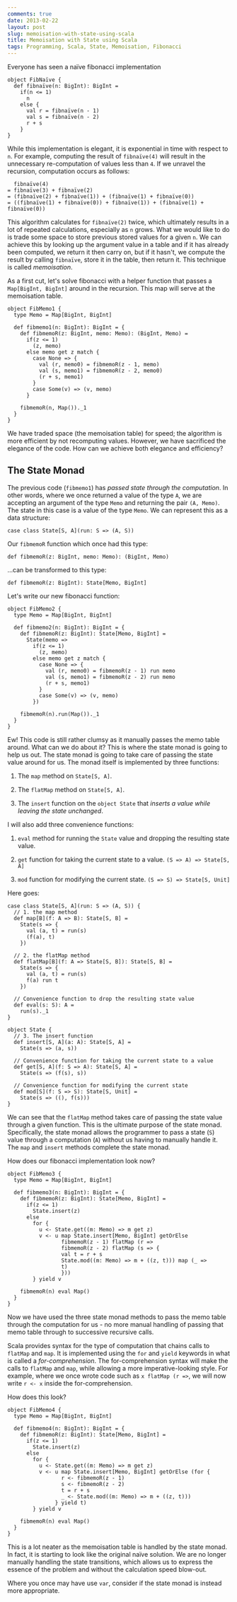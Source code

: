 ```yaml
---
comments: true
date: 2013-02-22
layout: post
slug: memoisation-with-state-using-scala
title: Memoisation with State using Scala
tags: Programming, Scala, State, Memoisation, Fibonacci
---
```


Everyone has seen a naïve fibonacci implementation

~~~{.Scala}
object FibNaïve {
  def fibnaïve(n: BigInt): BigInt =
    if(n <= 1)
      n
    else {
      val r = fibnaïve(n - 1)
      val s = fibnaïve(n - 2)
      r + s
    }
}
~~~

While this implementation is elegant, it is exponential in time with respect to `n`. For example, computing the result of `fibnaïve(4)` will result in the unnecessary re-computation of values less than `4`. If we unravel the recursion, computation occurs as follows:

~~~
  fibnaïve(4)
= fibnaïve(3) + fibnaïve(2)
= (fibnaïve(2) + fibnaïve(1)) + (fibnaïve(1) + fibnaïve(0))
= ((fibnaïve(1) + fibnaïve(0)) + fibnaïve(1)) + (fibnaïve(1) + fibnaïve(0))
~~~

This algorithm calculates for `fibnaïve(2)` twice, which ultimately results in a lot of repeated calculations, especially as `n` grows. What we would like to do is trade some space to store previous stored values for a given `n`. We can achieve this by looking up the argument value in a table and if it has already been computed, we return it then carry on, but if it hasn't, we compute the result by calling `fibnaïve`, store it in the table, then return it. This technique is called *memoisation*.

As a first cut, let's solve fibonacci with a helper function that passes a `Map[BigInt, BigInt]` around in the recursion. This map will serve at the memoisation table.

~~~{.Scala}
object FibMemo1 {
  type Memo = Map[BigInt, BigInt]

  def fibmemo1(n: BigInt): BigInt = {
    def fibmemoR(z: BigInt, memo: Memo): (BigInt, Memo) =
      if(z <= 1)
        (z, memo)
      else memo get z match {
        case None => {
          val (r, memo0) = fibmemoR(z - 1, memo)
          val (s, memo1) = fibmemoR(z - 2, memo0)
          (r + s, memo1)
        }
        case Some(v) => (v, memo)
      }

    fibmemoR(n, Map())._1
  }
}
~~~

We have traded space (the memoisation table) for speed; the algorithm is more efficient by not recomputing values. However, we have sacrificed the elegance of the code. How can we achieve both elegance and efficiency?

## The State Monad

The previous code (`fibmemo1`) has *passed state through the computation*. In other words, where we once returned a value of the type `A`, we are accepting an argument of the type `Memo` and returning the pair `(A, Memo)`. The state in this case is a value of the type `Memo`. We can represent this as a data structure:

~~~{.Scala}
case class State[S, A](run: S => (A, S))
~~~

Our `fibmemoR` function which once had this type:

~~~{.Scala}
def fibmemoR(z: BigInt, memo: Memo): (BigInt, Memo)
~~~

…can be transformed to this type:

~~~{.Scala}
def fibmemoR(z: BigInt): State[Memo, BigInt]
~~~

Let's write our new fibonacci function:

~~~{.Scala}
object FibMemo2 {
  type Memo = Map[BigInt, BigInt]

  def fibmemo2(n: BigInt): BigInt = {
    def fibmemoR(z: BigInt): State[Memo, BigInt] =
      State(memo =>
        if(z <= 1)
          (z, memo)
        else memo get z match {
          case None => {
            val (r, memo0) = fibmemoR(z - 1) run memo
            val (s, memo1) = fibmemoR(z - 2) run memo
            (r + s, memo1)
          }
          case Some(v) => (v, memo)
        })

    fibmemoR(n).run(Map())._1
  }
}
~~~

Ew! This code is still rather clumsy as it manually passes the memo table around. What can we do about it? This is where the state monad is going to help us out. The state monad is going to take care of passing the state value around for us. The monad itself is implemented by three functions:

1. The `map` method on `State[S, A]`.

2. The `flatMap` method on `State[S, A]`.

3. The `insert` function on the `object State` that *inserts a value while leaving the state unchanged*.

I will also add three convenience functions:

1. `eval` method for running the `State` value and dropping the resulting state value.

2. `get` function for taking the current state to a value. `(S => A) => State[S, A]`

3. `mod` function for modifying the current state. `(S => S) => State[S, Unit]`

Here goes:

~~~{.Scala}
case class State[S, A](run: S => (A, S)) {
  // 1. the map method
  def map[B](f: A => B): State[S, B] =
    State(s => {
      val (a, t) = run(s)
      (f(a), t)
    })

  // 2. the flatMap method
  def flatMap[B](f: A => State[S, B]): State[S, B] =
    State(s => {
      val (a, t) = run(s)
      f(a) run t
    })

  // Convenience function to drop the resulting state value
  def eval(s: S): A =
    run(s)._1
}

object State {
  // 3. The insert function
  def insert[S, A](a: A): State[S, A] =
    State(s => (a, s))

  // Convenience function for taking the current state to a value
  def get[S, A](f: S => A): State[S, A] =
    State(s => (f(s), s))

  // Convenience function for modifying the current state
  def mod[S](f: S => S): State[S, Unit] =
    State(s => ((), f(s)))
}
~~~

We can see that the `flatMap` method takes care of passing the state value through a given function. This is the ultimate purpose of the state monad. Specifically, the state monad allows the programmer to pass a state (`S`) value through a computation (`A`) without us having to manually handle it. The `map` and `insert` methods complete the state monad.

How does our fibonacci implementation look now?

~~~{.Scala}
object FibMemo3 {
  type Memo = Map[BigInt, BigInt]

  def fibmemo3(n: BigInt): BigInt = {
    def fibmemoR(z: BigInt): State[Memo, BigInt] =
      if(z <= 1)
        State.insert(z)
      else
        for {
          u <- State.get((m: Memo) => m get z)
          v <- u map State.insert[Memo, BigInt] getOrElse
                 fibmemoR(z - 1) flatMap (r =>
                 fibmemoR(z - 2) flatMap (s => {
                 val t = r + s
                 State.mod((m: Memo) => m + ((z, t))) map (_ =>
                 t)
                 }))
        } yield v

    fibmemoR(n) eval Map()
  }
}
~~~

Now we have used the three state monad methods to pass the memo table through the computation for us - no more manual handling of passing that memo table through to successive recursive calls.

Scala provides syntax for the type of computation that chains calls to `flatMap` and `map`. It is implemented using the `for` and `yield` keywords in what is called a *for-comprehension*. The for-comprehension syntax will make the calls to `flatMap` and `map`, while allowing a more imperative-looking style. For example, where we once wrote code such as `x flatMap (r =>`, we will now write `r <- x` inside the for-comprehension.

How does this look?

~~~{.Scala}
object FibMemo4 {
  type Memo = Map[BigInt, BigInt]

  def fibmemo4(n: BigInt): BigInt = {
    def fibmemoR(z: BigInt): State[Memo, BigInt] =
      if(z <= 1)
        State.insert(z)
      else
        for {
          u <- State.get((m: Memo) => m get z)
          v <- u map State.insert[Memo, BigInt] getOrElse (for {
                 r <- fibmemoR(z - 1)
                 s <- fibmemoR(z - 2)
                 t = r + s
                 _ <- State.mod((m: Memo) => m + ((z, t)))
               } yield t)
        } yield v

    fibmemoR(n) eval Map()
  }
}
~~~

This is a lot neater as the memoisation table is handled by the state monad. In fact, it is starting to look like the original naïve solution. We are no longer manually handling the state transitions, which allows us to express the essence of the problem and without the calculation speed blow-out.

Where you once may have use `var`, consider if the state monad is instead more appropriate.
